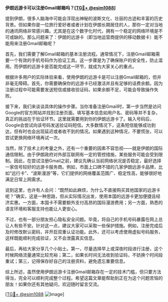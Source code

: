 **伊朗远游卡可以注册Gmail邮箱吗？[[TG💪+ @esim1088](https://t.me/s/esim1088)]**

提到伊朗，很多人脑海中可能会浮现出神秘的波斯文化、壮丽的古迹和丰富的历史背景。但如果你是一位旅行爱好者或者计划在伊朗长期居住的人，那你一定对当地的通讯网络非常感兴趣。尤其是在这个数字化时代，拥有一个稳定的网络环境是不可或缺的。那么问题来了：伊朗的远游卡（即当地运营商提供的移动数据卡）能不能用来注册Gmail邮箱呢？

首先，我们需要了解Gmail邮箱的基本注册流程。通常情况下，注册Gmail邮箱需要一个有效的手机号码作为验证工具。这一步骤是为了确保账户的安全性，防止滥用。而伊朗的远游卡是否能完成这一环节，就成为大家关心的重点。

根据许多用户的实际体验来看，使用伊朗的远游卡是可以注册Gmail邮箱的，但并非毫无障碍。首先，你需要确保你的远游卡已经激活并且有足够的话费余额。因为注册过程中可能需要发送短信或接收验证码，如果余额不足，可能会导致操作失败。

接下来，我们来谈谈具体的操作步骤。当你准备注册Gmail时，第一步当然是访问Google的官方网站并找到注册页面。填写基本信息如用户名、密码等并不复杂，真正的挑战在于验证环节。这里就需要用到你的伊朗远游卡了。输入号码后，Google会尝试向该号码发送验证码短信。大多数情况下，这条短信能够成功到达，但有时也会出现延迟或者收不到的情况。如果遇到这种情况，不要慌张，可以尝试更换网络环境再试一次。

当然，除了技术上的考量之外，还有一个重要的因素不容忽视——就是伊朗的国际通信限制。由于伊朗政府对外部互联网有一定的管控措施，某些服务可能会受到限制。因此，在尝试注册Gmail之前，建议先确认当前网络状况是否稳定，最好选择一家信号较好的远游卡服务商。例如，市面上口碑不错的几家伊朗远游卡品牌，比如“远行卡”、“波斯漫游”等，它们提供的网络覆盖范围广、稳定性高，能够很好地满足日常上网需求。

说到这里，也许有人会问：“既然如此麻烦，为什么不直接购买其他国家的远游卡呢？”确实，这是一种思路，但从实际情况出发，使用本国的远游卡更加便捷且经济实惠。一方面，本国卡不需要额外支付高昂的国际漫游费用；另一方面，熟悉的语言环境和客服支持也能让人更安心。

不过，也有一部分朋友担心隐私安全问题。毕竟，将自己的手机号码暴露在网上总让人有些不安。针对这一点，建议大家可以采取一些保护措施。例如，注册完成后及时修改默认密码，并开启双重认证功能。此外，还可以考虑使用虚拟号码服务，这样既能顺利完成验证，又不会泄露真实信息。

最后，再给大家分享几个小贴士。第一，尽量选择早上或深夜时段进行注册，这个时候网络流量通常比较充裕；第二，如果长时间无法收到验证码，不妨换个时间段重试；第三，记得保存好自己的注册资料，避免遗忘重要信息。

综上所述，虽然使用伊朗远游卡注册Gmail邮箱存在一定的技术门槛，但只要方法得当，完全可以顺利完成整个过程。希望这篇文章能帮助到正在为这个问题苦恼的朋友！如果你还有其他疑问，欢迎随时留言交流。

[[TG💪+ @esim1088](https://t.me/s/esim1088) ![Image](https://i.postimg.cc/4NQfJmqS/Snipaste-2025-05-13-00-14-12.png)]